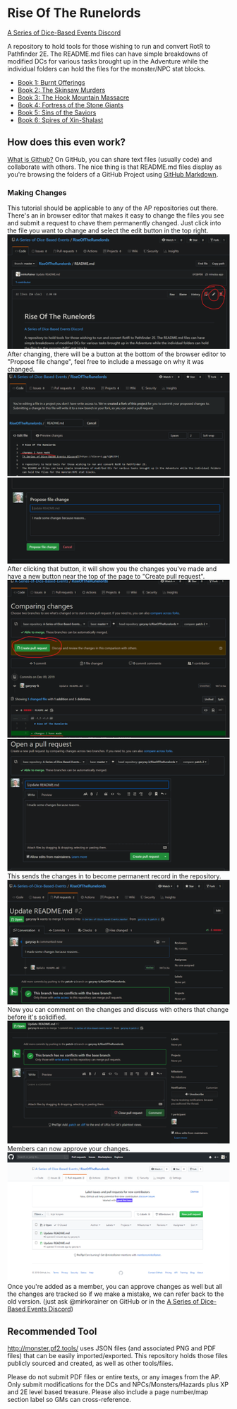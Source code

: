 # Rise Of The Runelords

[A Series of Dice-Based Events Discord](https://discord.gg/UQ8UD3H)

A repository to hold tools for those wishing to run and convert RotR to Pathfinder 2E.
The README.md files can have simple breakdowns of modified DCs for various tasks brought up in the Adventure while the individual folders can hold the files for the monster/NPC stat blocks.

* [Book 1: Burnt Offerings](./Book%201)
* [Book 2: The Skinsaw Murders](./Book%202)
* [Book 3: The Hook Mountain Massacre](./Book%203)
* [Book 4: Fortress of the Stone Giants](./Book%204)
* [Book 5: Sins of the Saviors](./Book%205)
* [Book 6: Spires of Xin-Shalast](./Book%206)

## How does this even work?

[What is Github?](https://youtu.be/U1C0F-Au9h4)
On GitHub, you can share text files (usually code) and collaborate with others. The nice thing is that README.md files display as you're browsing the folders of a GitHub Project using [GitHub Markdown](https://guides.github.com/features/mastering-markdown/).
<br/>
### Making Changes

This tutorial should be applicable to any of the AP repositories out there.<br/>
There's an in browser editor that makes it easy to change the files you see and submit a request to chave them permanently changed.
Just click into the file you want to change and select the edit button in the top right.
![editor icon on GitHub](./Tutorial/ClickEditOnReadmePage.png)
After changing, there will be a button at the bottom of the browser editor to "Propose file change", feel free to include a message on why it was changed.
![typing changes](./Tutorial/TypingChanges.png)
![submit changes](./Tutorial/ProposeFileChange.png)
After clicking that button, it will show you the changes you've made and have a new button near the top of the page to "Create pull request". 
![create a pull request](./Tutorial/CreatePR.png)
![open pull request](./Tutorial/OpenPR.png)
This sends the changes in to become permanent record in the repository.
![submitted pull request](./Tutorial/PR-submitted.png)
Now you can comment on the changes and discuss with others that change before it's solidified.
![comments section](./Tutorial/CommentsOnPR.png)
Members can now approve your changes. 
![where PRs go](./Tutorial/WherePRsGo.png)
Once you're added as a member, you can approve changes as well but all the changes are tracked so if we make a mistake, we can refer back to the old version. (just ask @mirkorainer on GitHub or in the [A Series of Dice-Based Events Discord](https://discord.gg/UQ8UD3H))

## Recommended Tool
http://monster.pf2.tools/ uses JSON files (and associated PNG and PDF files) that can be easily imported/exported. This repository holds those files publicly sourced and created, as well as other tools/files.  

Please do not submit PDF files or entire texts, or any images from the AP. Only submit modifications for the DCs and NPCs/Monsters/Hazards plus XP and 2E level based treasure. Please also include a page number/map section label so GMs can cross-reference.
